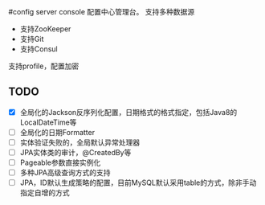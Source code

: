#config server console
配置中心管理台。
支持多种数据源
- 支持ZooKeeper
- 支持Git
- 支持Consul

支持profile，配置加密

## TODO
- [x] 全局化的Jackson反序列化配置，日期格式的格式指定，包括Java8的LocalDateTime等
- [ ] 全局化的日期Formatter
- [ ] 实体验证失败的，全局默认异常处理器
- [ ] JPA实体类的审计，@CreatedBy等
- [ ] Pageable参数直接实例化
- [ ] 多种JPA高级查询方式的支持
- [ ] JPA，ID默认生成策略的配置，目前MySQL默认采用table的方式，除非手动指定自增的方式